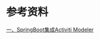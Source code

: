 # 参考资料

[一、SpringBoot集成Activiti Modeler](https://blog.csdn.net/KingBoyWorld/article/details/77503284)